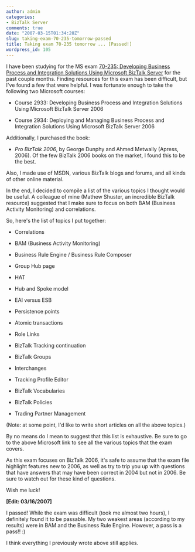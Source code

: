 ```yaml
---
author: admin
categories:
- BizTalk Server
comments: true
date: "2007-03-15T01:34:20Z"
slug: taking-exam-70-235-tomorrow-passed
title: Taking exam 70-235 tomorrow ... [Passed!]
wordpress_id: 105
---
```


I have been studying for the MS exam [70-235: Developing Business Process and Integration Solutions Using Microsoft BizTalk Server](http://www.microsoft.com/learning/exams/70-235.mspx) for the past couple months. Finding resources for this exam has been difficult, but I've found a few that were helpful. I was fortunate enough to take the following two Microsoft courses:

  * Course 2933: Developing Business Process and Integration Solutions Using Microsoft BizTalk Server 2006

  * Course 2934: Deploying and Managing Business Process and Integration Solutions Using Microsoft BizTalk Server 2006

Additionally, I purchased the book:

  * _Pro BizTalk 2006_, by George Dunphy and Ahmed Metwally (Apress, 2006). Of the few BizTalk 2006 books on the market, I found this to be the best.

Also, I made use of MSDN, various BizTalk blogs and forums, and all kinds of other online material.

In the end, I decided to compile a list of the various topics I thought would be useful. A colleague of mine (Mathew Shuster, an incredible BizTalk resource) suggested that I make sure to focus on both BAM (Business Activity Monitoring) and correlations.

So, here's the list of topics I put together:

  * Correlations

  * BAM (Business Activity Monitoring)

  * Business Rule Engine / Business Rule Composer

  * Group Hub page

  * HAT

  * Hub and Spoke model

  * EAI versus ESB

  * Persistence points

  * Atomic transactions

  * Role Links

  * BizTalk Tracking continuation

  * BizTalk Groups

  * Interchanges

  * Tracking Profile Editor

  * BizTalk Vocabularies

  * BizTalk Policies

  * Trading Partner Management

(Note: at some point, I'd like to write short articles on all the above topics.)

By no means do I mean to suggest that this list is exhaustive. Be sure to go to the above Microsoft link to see all the various topics that the exam covers.

As this exam focuses on BizTalk 2006, it's safe to assume that the exam file highlight features new to 2006, as well as try to trip you up with questions that have answers that may have been correct in 2004 but not in 2006. Be sure to watch out for these kind of questions.

Wish me luck!

**[Edit: 03/16/2007]**

I passed! While the exam was difficult (took me almost two hours), I definitely found it to be passable. My two weakest areas (according to my results) were in BAM and the Business Rule Engine. However, a pass is a pass!! :)

I think everything I previously wrote above still applies.
